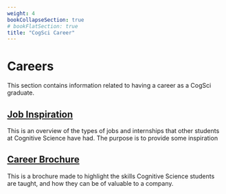 ```yaml
---
weight: 4
bookCollapseSection: true
# bookFlatSection: true
title: "CogSci Career"
---
```


# Careers
This section contains information related to having a career as a CogSci graduate. 

## [Job Inspiration](job-inspiration.md)
This is an overview of the types of jobs and internships that other students at Cognitive Science have had. The purpose is to provide some inspiration 

## [Career Brochure](career-brochure.md)
This is a brochure made to highlight the skills Cognitive Science students are taught, and how they can be of valuable to a company.